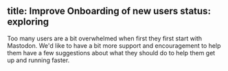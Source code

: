 title: Improve Onboarding of new users
status: exploring
---
Too many users are a bit overwhelmed when first they first start with Mastodon. We'd like to have a bit more support and encouragement to help them have a few suggestions about what they should do to help them get up and running faster.
